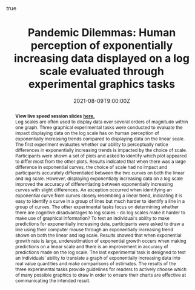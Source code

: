 ---
abstract: "**View live speed session slides** [**here.**](https://earobinson95.github.io/presentations/Conferences/2021-JSM/2021-JSM-live-speed-session/index.html#1)



Log scales are often used to display data over several orders of magnitude within one graph. Three graphical experimental tasks were conducted to evaluate the impact displaying data on the log scale has on human perception of exponentially increasing trends compared to displaying data on the linear scale. The first experiment evaluates whether our ability to perceptually notice differences in exponentially increasing trends is impacted by the choice of scale. Participants were shown a set of plots and asked to identify which plot appeared to differ most from the other plots. Results indicated that when there was a large difference in exponential curves, the choice of scale had no impact and participants accurately differentiated between the two curves on both the linear and log scale. However, displaying exponentially increasing data on a log scale improved the accuracy of differentiating between exponentially increasing curves with slight differences. An exception occurred when identifying an exponential curve from curves closely resembling a linear trend, indicating it is easy to identify a curve in a group of lines but much harder to identify a line in a group of curves. The other experimental tasks focus on determining whether there are cognitive disadvantages to log scales - do log scales make it harder to make use of graphical information? To test an individual's ability to make predictions for exponentially increasing data, participants were asked to draw a line using their computer mouse through an exponentially increasing trend shown on both the linear and log scale. Results showed that when exponential growth rate is large, underestimation of exponential growth occurs when making predictions on a linear scale and there is an improvement in accuracy of predictions made on the log scale. The last experimental task is designed to test an individuals' ability to translate a graph of exponentially increasing data into real value quantities and make comparisons of estimates. The results of the three experimental tasks provide guidelines for readers to actively choose which of many possible graphics to draw in order to ensure their charts are effective at communicating the intended result."

address:
  city: 
  country: 
  postcode: 
  region: 
  street: 
all_day: false
authors: [Emily Robinson]
date: "2021-08-09T9:00:00Z"
date_end:
event: JSM 2021
event_url: 
featured: true
image:
  caption: 'Image credit: [**Financial Times**](https://ig.ft.com/coronavirus-chart/?areas=eur)'
  focal_point: Right
links:
# - icon: twitter
#   icon_pack: fab
#   name: Follow
#   url: 
location: Virtual JSM
math: true
projects:
- internal-project
publishDate: "2021-04-05T16:00:00Z"
# slides: example
summary: "


*View live speed session slides* [*here.*](https://earobinson95.github.io/presentations/Conferences/2021-JSM/2021-JSM-live-speed-session/index.html#1)


Log scales are often used to display data over several orders of magnitude within one graph. Three graphical experimental tasks were conducted to evaluate the impact displaying data on the log scale has on human perception of exponentially increasing trends compared to displaying data on the linear scale. The results provide guidelines for readers to actively choose which of many possible graphics to draw in order to ensure their charts are effective at communicating the intended result."
tags: 
  - Log Scale
  - Graphics
  - Perception
  - Experimental Design
title: "Pandemic Dilemmas: Human perception of exponentially increasing data displayed on a log scale evaluated through experimental graphics tasks"
url_code: "https://github.com/earobinson95/presentations/blob/master/Conferences/2021-JSM/2021-JSM-recording/index.rmd"
url_pdf: ""
url_slides: "https://earobinson95.github.io/presentations/Conferences/2021-JSM/2021-JSM-recording/index.html#1"
url_video: "https://app.vidgrid.com/view/PosTs8VPU6p8"
---